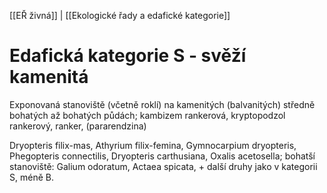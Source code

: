 [[EŘ živná]] | [[Ekologické řady a edafické kategorie]]

# Edafická kategorie S - svěží kamenitá

Exponovaná stanoviště (včetně roklí) na kamenitých (balvanitých) středně bohatých až bohatých půdách; kambizem rankerová, kryptopodzol rankerový, ranker, (pararendzina)

Dryopteris filix-mas, Athyrium filix-femina, Gymnocarpium dryopteris, Phegopteris connectilis, Dryopteris carthusiana, Oxalis acetosella; bohatší stanoviště: Galium odoratum, Actaea spicata, + další druhy jako v kategorii S, méně B.


